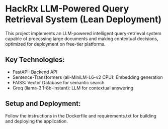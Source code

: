 # HackRx LLM-Powered Query Retrieval System (Lean Deployment)

This project implements an LLM-powered intelligent query-retrieval system capable of processing large documents and making contextual decisions, optimized for deployment on free-tier platforms.

## Key Technologies:
- FastAPI: Backend API
- Sentence-Transformers (all-MiniLM-L6-v2 CPU): Embedding generation
- FAISS: Vector Database for semantic search
- Groq (llama-3.1-8b-instant): LLM for contextual answering

## Setup and Deployment:
Follow the instructions in the Dockerfile and requirements.txt for building and deploying the application.
